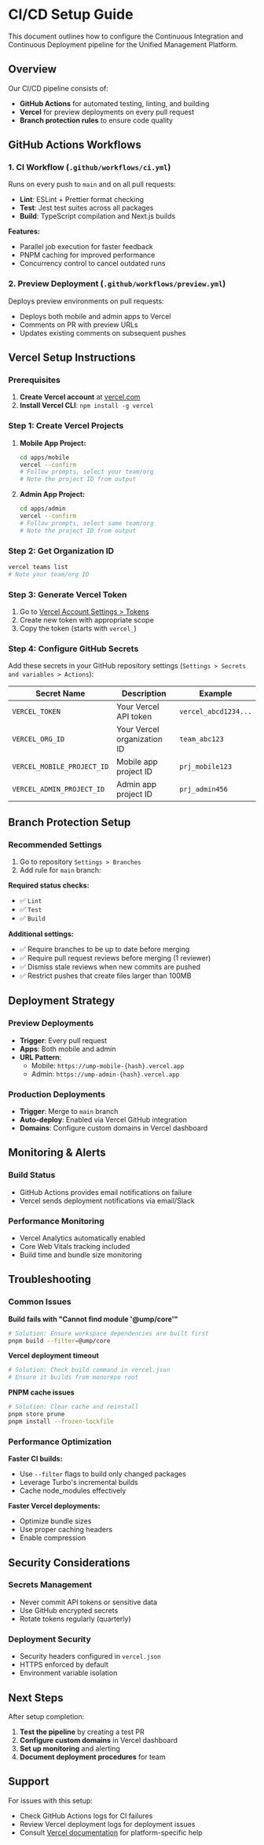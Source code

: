 # CI/CD Setup Guide

This document outlines how to configure the Continuous Integration and Continuous Deployment pipeline for the Unified Management Platform.

## Overview

Our CI/CD pipeline consists of:

- **GitHub Actions** for automated testing, linting, and building
- **Vercel** for preview deployments on every pull request
- **Branch protection rules** to ensure code quality

## GitHub Actions Workflows

### 1. CI Workflow (`.github/workflows/ci.yml`)

Runs on every push to `main` and on all pull requests:

- **Lint**: ESLint + Prettier format checking
- **Test**: Jest test suites across all packages
- **Build**: TypeScript compilation and Next.js builds

**Features:**

- Parallel job execution for faster feedback
- PNPM caching for improved performance
- Concurrency control to cancel outdated runs

### 2. Preview Deployment (`.github/workflows/preview.yml`)

Deploys preview environments on pull requests:

- Deploys both mobile and admin apps to Vercel
- Comments on PR with preview URLs
- Updates existing comments on subsequent pushes

## Vercel Setup Instructions

### Prerequisites

1. **Create Vercel account** at [vercel.com](https://vercel.com)
2. **Install Vercel CLI**: `npm install -g vercel`

### Step 1: Create Vercel Projects

1. **Mobile App Project:**

   ```bash
   cd apps/mobile
   vercel --confirm
   # Follow prompts, select your team/org
   # Note the project ID from output
   ```

2. **Admin App Project:**

   ```bash
   cd apps/admin
   vercel --confirm
   # Follow prompts, select same team/org
   # Note the project ID from output
   ```

### Step 2: Get Organization ID

```bash
vercel teams list
# Note your team/org ID
```

### Step 3: Generate Vercel Token

1. Go to [Vercel Account Settings > Tokens](https://vercel.com/account/tokens)
2. Create new token with appropriate scope
3. Copy the token (starts with `vercel_`)

### Step 4: Configure GitHub Secrets

Add these secrets in your GitHub repository settings (`Settings > Secrets and variables > Actions`):

| Secret Name                | Description                 | Example              |
| -------------------------- | --------------------------- | -------------------- |
| `VERCEL_TOKEN`             | Your Vercel API token       | `vercel_abcd1234...` |
| `VERCEL_ORG_ID`            | Your Vercel organization ID | `team_abc123`        |
| `VERCEL_MOBILE_PROJECT_ID` | Mobile app project ID       | `prj_mobile123`      |
| `VERCEL_ADMIN_PROJECT_ID`  | Admin app project ID        | `prj_admin456`       |

## Branch Protection Setup

### Recommended Settings

1. Go to repository `Settings > Branches`
2. Add rule for `main` branch:

**Required status checks:**

- ✅ `Lint`
- ✅ `Test`
- ✅ `Build`

**Additional settings:**

- ✅ Require branches to be up to date before merging
- ✅ Require pull request reviews before merging (1 reviewer)
- ✅ Dismiss stale reviews when new commits are pushed
- ✅ Restrict pushes that create files larger than 100MB

## Deployment Strategy

### Preview Deployments

- **Trigger**: Every pull request
- **Apps**: Both mobile and admin
- **URL Pattern**:
  - Mobile: `https://ump-mobile-{hash}.vercel.app`
  - Admin: `https://ump-admin-{hash}.vercel.app`

### Production Deployments

- **Trigger**: Merge to `main` branch
- **Auto-deploy**: Enabled via Vercel GitHub integration
- **Domains**: Configure custom domains in Vercel dashboard

## Monitoring & Alerts

### Build Status

- GitHub Actions provides email notifications on failure
- Vercel sends deployment notifications via email/Slack

### Performance Monitoring

- Vercel Analytics automatically enabled
- Core Web Vitals tracking included
- Build time and bundle size monitoring

## Troubleshooting

### Common Issues

**Build fails with "Cannot find module '@ump/core'"**

```bash
# Solution: Ensure workspace dependencies are built first
pnpm build --filter=@ump/core
```

**Vercel deployment timeout**

```bash
# Solution: Check build command in vercel.json
# Ensure it builds from monorepo root
```

**PNPM cache issues**

```bash
# Solution: Clear cache and reinstall
pnpm store prune
pnpm install --frozen-lockfile
```

### Performance Optimization

**Faster CI builds:**

- Use `--filter` flags to build only changed packages
- Leverage Turbo's incremental builds
- Cache node_modules effectively

**Faster Vercel deployments:**

- Optimize bundle sizes
- Use proper caching headers
- Enable compression

## Security Considerations

### Secrets Management

- Never commit API tokens or sensitive data
- Use GitHub encrypted secrets
- Rotate tokens regularly (quarterly)

### Deployment Security

- Security headers configured in `vercel.json`
- HTTPS enforced by default
- Environment variable isolation

## Next Steps

After setup completion:

1. **Test the pipeline** by creating a test PR
2. **Configure custom domains** in Vercel dashboard
3. **Set up monitoring** and alerting
4. **Document deployment procedures** for team

## Support

For issues with this setup:

- Check GitHub Actions logs for CI failures
- Review Vercel deployment logs for deployment issues
- Consult [Vercel documentation](https://vercel.com/docs) for platform-specific help

